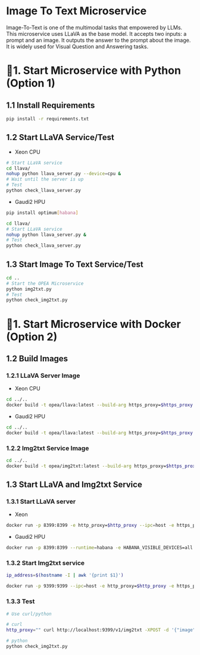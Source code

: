 # Image To Text Microservice

Image-To-Text is one of the multimodal tasks that empowered by LLMs. This microservice uses LLaVA as the base model. It accepts two inputs: a prompt and an image. It outputs the answer to the prompt about the image. It is widely used for Visual Question and Answering tasks.

# 🚀1. Start Microservice with Python (Option 1)

## 1.1 Install Requirements

```bash
pip install -r requirements.txt
```

## 1.2 Start LLaVA Service/Test

* Xeon CPU

```bash
# Start LLaVA service
cd llava/
nohup python llava_server.py --device=cpu &
# Wait until the server is up
# Test
python check_llava_server.py
```

* Gaudi2 HPU

```bash
pip install optimum[habana]
```

```bash
cd llava/
# Start LLaVA service
nohup python llava_server.py &
# Test
python check_llava_server.py
```

## 1.3 Start Image To Text Service/Test

```bash
cd ..
# Start the OPEA Microservice
python img2txt.py
# Test
python check_img2txt.py
```


# 🚀1. Start Microservice with Docker (Option 2)

## 1.2 Build Images
### 1.2.1 LLaVA Server Image
* Xeon CPU

```bash
cd ../..
docker build -t opea/llava:latest --build-arg https_proxy=$https_proxy --build-arg http_proxy=$http_proxy -f comps/img2txt/llava/Dockerfile .
```

* Gaudi2 HPU

```bash
cd ../..
docker build -t opea/llava:latest --build-arg https_proxy=$https_proxy --build-arg http_proxy=$http_proxy -f comps/img2txt/llava/Dockerfile_hpu .
```

### 1.2.2 Img2txt Service Image

```bash
cd ../..
docker build -t opea/img2txt:latest --build-arg https_proxy=$https_proxy --build-arg http_proxy=$http_proxy -f comps/img2txt/Dockerfile .
```


## 1.3 Start LLaVA and Img2txt Service

### 1.3.1 Start LLaVA server


* Xeon

```bash
docker run -p 8399:8399 -e http_proxy=$http_proxy --ipc=host -e https_proxy=$https_proxy opea/llava:latest
```

* Gaudi2 HPU
```bash
docker run -p 8399:8399 --runtime=habana -e HABANA_VISIBLE_DEVICES=all -e OMPI_MCA_btl_vader_single_copy_mechanism=none --cap-add=sys_nice --ipc=host -e http_proxy=$http_proxy -e https_proxy=$https_proxy opea/llava:latest
```


### 1.3.2 Start Img2txt service

```bash
ip_address=$(hostname -I | awk '{print $1}')

docker run -p 9399:9399 --ipc=host -e http_proxy=$http_proxy -e https_proxy=$https_proxy -e IMG2TXT_ENDPOINT=http://$ip_address:8399 opea/img2txt:latest
```


### 1.3.3 Test

```bash
# Use curl/python

# curl
http_proxy="" curl http://localhost:9399/v1/img2txt -XPOST -d '{"image": "iVBORw0KGgoAAAANSUhEUgAAAAoAAAAKCAYAAACNMs+9AAAAFUlEQVR42mP8/5+hnoEIwDiqkL4KAcT9GO0U4BxoAAAAAElFTkSuQmCC", "prompt":"What is this?"}' -H 'Content-Type: application/json'

# python
python check_img2txt.py
```